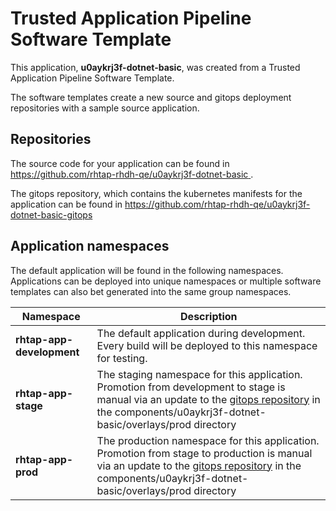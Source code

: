 # Trusted Application Pipeline Software Template

This application, **u0aykrj3f-dotnet-basic**, was created from a Trusted Application Pipeline Software Template.

The software templates create a new source and gitops deployment repositories with a sample source application. 

## Repositories

The source code for your application can be found in [https://github.com/rhtap-rhdh-qe/u0aykrj3f-dotnet-basic ](https://github.com/rhtap-rhdh-qe/u0aykrj3f-dotnet-basic ).
 
The gitops repository, which contains the kubernetes manifests for the application can be found in 
[https://github.com/rhtap-rhdh-qe/u0aykrj3f-dotnet-basic-gitops ](https://github.com/rhtap-rhdh-qe/u0aykrj3f-dotnet-basic-gitops ) 

## Application namespaces 

The default application will be found in the following namespaces. Applications can be deployed into unique namespaces or multiple software templates can also bet generated into the same group namespaces.  

|  Namespace   |  Description   |  
| -------- | -------- |   
| **rhtap-app-development** | The default application during development. Every build will be deployed to this namespace for testing. | 
| **rhtap-app-stage** | The staging namespace for this application. Promotion from development to stage is manual via an update to the [gitops repository](https://github.com/rhtap-rhdh-qe/u0aykrj3f-dotnet-basic-gitops ) in the components/u0aykrj3f-dotnet-basic/overlays/prod directory |  
| **rhtap-app-prod** | The production namespace for this application. Promotion from stage to production is manual via an update to the [gitops repository](https://github.com/rhtap-rhdh-qe/u0aykrj3f-dotnet-basic-gitops ) in the components/u0aykrj3f-dotnet-basic/overlays/prod directory | 